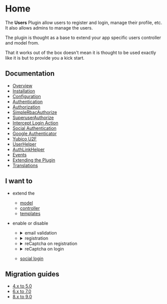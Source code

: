 Home
====

The **Users** Plugin allow users to register and login, manage their profile, etc. It also allows admins to manage the users.

The plugin is thought as a base to extend your app specific users controller and model from.

That it works out of the box doesn't mean it is thought to be used exactly like it is but to provide you a kick start.

Documentation
-------------

* [Overview](Documentation/Overview.md)
* [Installation](Documentation/Installation.md)
* [Configuration](Documentation/Configuration.md)
* [Authentication](Documentation/Authentication.md)
* [Authorization](Documentation/Authorization.md)
* [SimpleRbacAuthorize](https://github.com/CakeDC/auth/blob/master/Docs/Documentation/SimpleRbacAuthorize.md)
* [SuperuserAuthorize](https://github.com/CakeDC/auth/blob/master/Docs/Documentation/SuperuserAuthorize.md)
* [Intercept Login Action](Documentation/InterceptLoginAction.md)
* [Social Authentication](Documentation/SocialAuthentication.md)
* [Google Authenticator](Documentation/Two-Factor-Authenticator.md)
* [Yubico U2F](Documentation/Yubico-U2F.md)
* [UserHelper](Documentation/UserHelper.md)
* [AuthLinkHelper](Documentation/AuthLinkHelper.md)
* [Events](Documentation/Events.md)
* [Extending the Plugin](Documentation/Extending-the-Plugin.md)
* [Translations](Documentation/Translations.md)

I want to
---------
* extend the
  * [model](Documentation/Extending-the-Plugin.md#extending-the-model-tableentity)
  * [controller](Documentation/Extending-the-Plugin.md#extending-the-controller)
  * [templates](Documentation/Extending-the-Plugin.md#updating-the-templates)

* enable or disable
  * <details>
      <summary>email validation</summary>
      Add this to your config/users.php file to disable email validation

     ```php
        'Users.Email.validate' => false,
      ```
      or this to enable (default)

      ```php
        'Users.Email.validate' => true,
      ```
    </details>
  * <details>
        <summary>registration</summary>
        Add this to your config/users.php file to disable registration

       ```php
          'Users.Registration.active' => false,
        ```
      or this to enable (default)

        ```php
          'Users.Registration.active' => true,
        ```
      </details>
  * <details>
        <summary>reCaptcha on registration</summary>
        To enable reCaptcha you need to register your site at google reCaptcha console
        and add this to your config/users.php file to enable on registration:

       ```php
          'Users.reCaptcha.registration' => true,
        ```
       To disable (default) add this to your config/users.php

        ```php
          'Users.reCaptcha.registration' => false,
        ```
      </details>
  * <details>
        <summary>reCaptcha on login</summary>
        To enable reCaptcha you need to register your site at google reCaptcha console
        and add this to your config/users.php file to enable on login:

       ```php
          'Users.reCaptcha.login' => true,
        ```
     To disable (default) add this to your config/users.php

        ```php
          'Users.reCaptcha.login' => false,
        ```
      </details>
  * [social login](./Documentation/SocialAuthentication.md#setup)

Migration guides
----------------

* [4.x to 5.0](Documentation/Migration/4.x-5.0.md)
* [6.x to 7.0](Documentation/Migration/6.x-7.0.md)
* [8.x to 9.0](Documentation/Migration/8.x-9.0.md)
